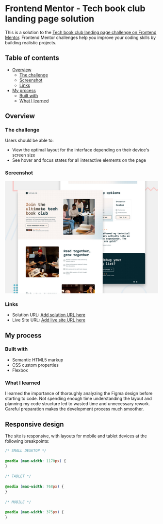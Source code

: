 # Frontend Mentor - Tech book club landing page solution

This is a solution to the [Tech book club landing page challenge on Frontend Mentor](https://www.frontendmentor.io/challenges/tech-book-club-landing-page-fZQidjHU73). Frontend Mentor challenges help you improve your coding skills by building realistic projects.

## Table of contents

- [Overview](#overview)
  - [The challenge](#the-challenge)
  - [Screenshot](#screenshot)
  - [Links](#links)
- [My process](#my-process)
  - [Built with](#built-with)
  - [What I learned](#what-i-learned)

## Overview

### The challenge

Users should be able to:

- View the optimal layout for the interface depending on their device's screen size
- See hover and focus states for all interactive elements on the page

### Screenshot

![Screenshot preview](./images/preview.jpg)

### Links

- Solution URL: [Add solution URL here](https://github.com/MATBMS/tech-book-club-landing-page-master)
- Live Site URL: [Add live site URL here](https://matbms-tech-book-club-landing-page-master.netlify.app/)

## My process

### Built with

- Semantic HTML5 markup
- CSS custom properties
- Flexbox

### What I learned

I learned the importance of thoroughly analyzing the Figma design before starting to code. Not spending enough time understanding the layout and planning my code structure led to wasted time and unnecessary rework. Careful preparation makes the development process much smoother.

## Responsive design

The site is responsive, with layouts for mobile and tablet devices at the following breakpoints:

```css
/* SMALL DESKTOP */

@media (max-width: 1170px) {
}

/* TABLET */

@media (max-width: 768px) {
}

/* MOBILE */

@media (max-width: 375px) {
}
```
